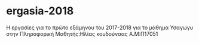 # ergasia-2018
Η εργασίες για το πρώτο εξάμηνου του 2017-2018 για το μάθημα Υσαγωγυ στην Πληροφορική 
Μαθητής:Ηλίας κουδούναας 
Α.Μ:Π17051
